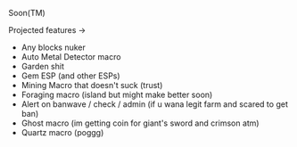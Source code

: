 Soon(TM)

Projected features ->

- Any blocks nuker
- Auto Metal Detector macro
- Garden shit
- Gem ESP (and other ESPs)
- Mining Macro that doesn't suck (trust)
- Foraging macro (island but might make better soon)
- Alert on banwave / check / admin (if u wana legit farm and scared to get ban)
- Ghost macro (im getting coin for giant's sword and crimson atm)
- Quartz macro (poggg)
